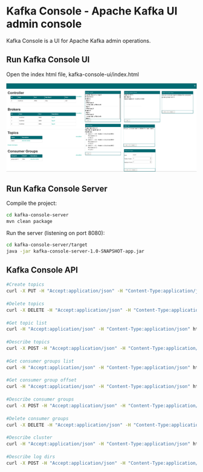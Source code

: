 # Kafka Console - Apache Kafka UI admin console

Kafka Console is a UI for Apache Kafka admin operations.

## Run Kafka Console UI

Open the index html file, kafka-console-ui/index.html

![ScreenShot 2](img/screen1.png)

## Run Kafka Console Server

Compile the project:

```bash
cd kafka-console-server
mvn clean package
```

Run the server (listening on port 8080):
```bash
cd kafka-console-server/target
java -jar kafka-console-server-1.0-SNAPSHOT-app.jar
```

## Kafka Console API

```bash
#Create topics
curl -X PUT -H "Accept:application/json" -H "Content-Type:application/json" http://localhost:8080/api/topics -d '{"topics": [{"name":"topic1","numPartitions": 1,"replicationFactor": 1},{"name":"topic2","numPartitions": 1,"replicationFactor": 1}]}'

#Delete topics
curl -X DELETE -H "Accept:application/json" -H "Content-Type:application/json" http://localhost:8080/api/topics -d '{"topics": "topic1,topic2"}'

#Get topic list
curl -H "Accept:application/json" -H "Content-Type:application/json" http://localhost:8080/api/topics

#Describe topics
curl -X POST -H "Accept:application/json" -H "Content-Type:application/json" http://localhost:8080/api/topics/describe -d '{"topics": "topic1,topic2"}'

#Get consumer groups list
curl -H "Accept:application/json" -H "Content-Type:application/json" http://localhost:8080/api/consumergroups

#Get consumer group offset
curl -H "Accept:application/json" -H "Content-Type:application/json" http://localhost:8080/api/consumergroups/:groupId/offset

#Describe consumer groups
curl -X POST -H "Accept:application/json" -H "Content-Type:application/json" http://localhost:8080/api/consumergroups/describe -d '{"groups": "group1,group2"}'

#Delete consumer groups
curl -X DELETE -H "Accept:application/json" -H "Content-Type:application/json" http://localhost:8080/api/consumergroups -d '{"groups": "group1,group2"}'

#Describe cluster
curl -H "Accept:application/json" -H "Content-Type:application/json" http://localhost:8080/api/cluster

#Describe log dirs
curl -X POST -H "Accept:application/json" -H "Content-Type:application/json" http://localhost:8080/api/logs/describe -d '{"brokers": "0,1,2"}'
```
